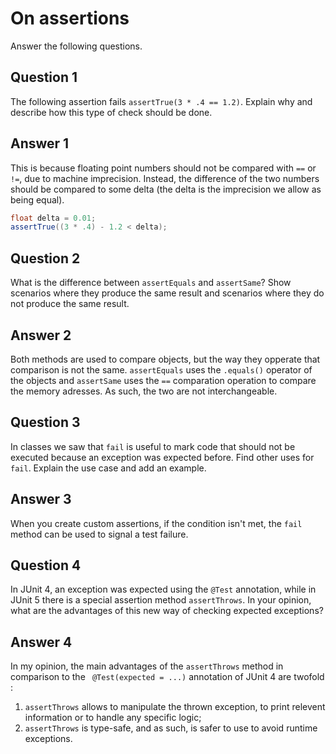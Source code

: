 # On assertions

Answer the following questions.

## Question 1

The following assertion fails `assertTrue(3 * .4 == 1.2)`. Explain why and describe how this type of check should be done.
 
## Answer 1

This is because floating point numbers should not be compared with `==` or `!=`, due to machine imprecision. Instead, the difference of the two numbers should be compared to some delta (the delta is the imprecision we allow as being equal).

```java
float delta = 0.01;
assertTrue((3 * .4) - 1.2 < delta);
```

## Question 2

What is the difference between `assertEquals` and `assertSame`? Show scenarios where they produce the same result and scenarios where they do not produce the same result.

## Answer 2

Both methods are used to compare objects, but the way they opperate that comparison is not the same. `assertEquals` uses the `.equals()` operator of the objects and `assertSame` uses the `==` comparation operation to compare the memory adresses. As such, the two are not interchangeable.

## Question 3

In classes we saw that `fail` is useful to mark code that should not be executed because an exception was expected before. Find other uses for `fail`. Explain the use case and add an example.

## Answer 3

When you create custom assertions, if the condition isn't met, the `fail` method can be used to signal a test failure.

## Question 4

In JUnit 4, an exception was expected using the `@Test` annotation, while in JUnit 5 there is a special assertion method `assertThrows`. In your opinion, what are the advantages of this new way of checking expected exceptions?

## Answer 4

In my opinion, the main advantages of the `assertThrows` method in comparison to the ` @Test(expected = ...)` annotation of JUnit 4 are twofold :
1. `assertThrows` allows to manipulate the thrown exception, to print relevent information or to handle any specific logic;
2. `assertThrows` is type-safe, and as such, is safer to use to avoid runtime exceptions.
